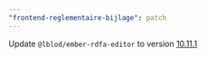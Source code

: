 ```yaml
---
"frontend-reglementaire-bijlage": patch
---
```


Update `@lblod/ember-rdfa-editor` to version [10.11.1](https://github.com/lblod/ember-rdfa-editor/releases/tag/v10.11.1)
